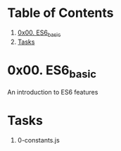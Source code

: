 
# Table of Contents

1.  [0x00. ES6<sub>basic</sub>](#orgd3af8f6)
2.  [Tasks](#orga030d78)


<a id="orgd3af8f6"></a>

# 0x00. ES6<sub>basic</sub>

An introduction to ES6 features


<a id="orga030d78"></a>

# Tasks

1.  0-constants.js

